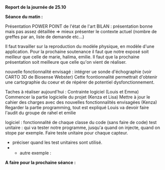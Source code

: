 **Report de la journée de 25.10**

**Séance du matin :**

Présentation POWER POINT de l'état de l'art
BILAN : présentation bonne mais pas assez détaillée => mieux présenter le contexte actuel (nombre de greffes par an, liste de demande etc...)

Il faut travailler sur la reproduction du modèle physique, en modèle d'une application.
Pour la prochaine soutenance il faut que notre exposé soit meilleur que celle de marie, halima, emilie.
Il faut que la prochaine présentation soit meilleure que celle qu'on vient de réaliser.

nouvelle fonctionnalité envisagé : intégrer ue sonde d'échographie (voir CARTO 3D de Biosense Webster) 
Cette fcontionnalité permettrait d'obtenir une cartographie du coeur et de répérer de potentiel dysfonctionnement. 

Taches à réaliser aujourd'hui :
Contrainte logiciel (Louis et Emma)
Commencer la partie logicielle du projet (Kenza et Lisa) 
Mettre à jour le cahier des charges avec des nouvelles fonctionnalités envisagées (Kenza)
Regarder la partie programming, tout est expliqué 
Louis va devoir faire l'audit du groupe de rahel et emilie

logiciel : 
fonctionnalité de chaque classe du code (sans faire de code) 
test unitaire : qui va tester notre programme, jusqu'a quand on injecte, quand on stope par exemple. Faire teste unitaire pour chaque capteur. 
+ préciser quand les test unitaires sont utilisé.
+ + autre exemple :
 

**A faire pour la prochaine séance :**



